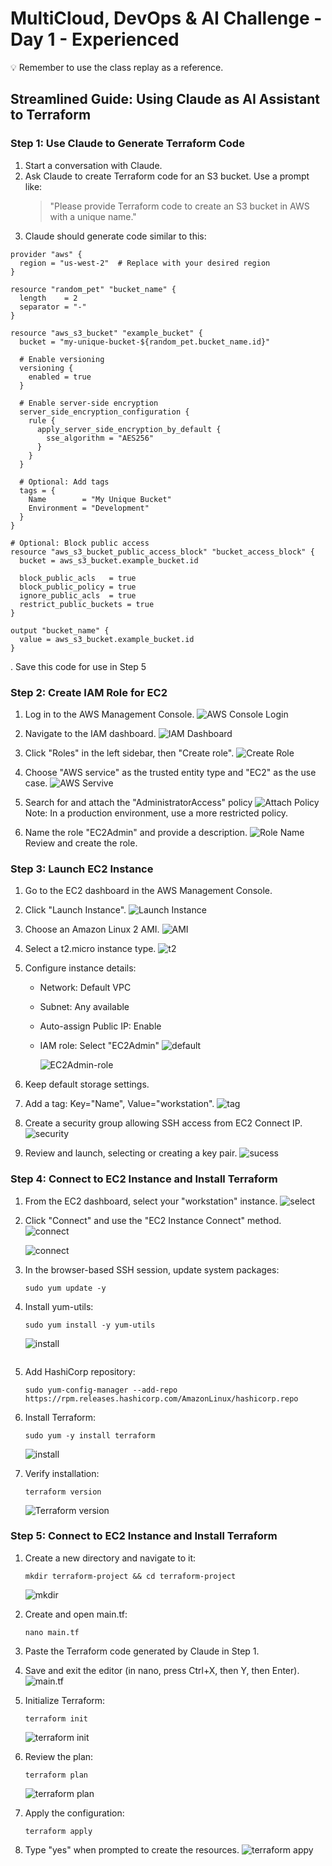 # MultiCloud, DevOps & AI Challenge - Day 1 - Experienced

<aside>
💡 Remember to use the class replay as a reference.
</aside>

## Streamlined Guide: Using Claude as AI Assistant to Terraform

### Step 1: Use Claude to Generate Terraform Code

1. Start a conversation with Claude.
2. Ask Claude to create Terraform code for an S3 bucket. Use a prompt like:
   > "Please provide Terraform code to create an S3 bucket in AWS with a unique name."
3. Claude should generate code similar to this:

```hcl
provider "aws" {
  region = "us-west-2"  # Replace with your desired region
}

resource "random_pet" "bucket_name" {
  length    = 2
  separator = "-"
}

resource "aws_s3_bucket" "example_bucket" {
  bucket = "my-unique-bucket-${random_pet.bucket_name.id}"

  # Enable versioning
  versioning {
    enabled = true
  }

  # Enable server-side encryption
  server_side_encryption_configuration {
    rule {
      apply_server_side_encryption_by_default {
        sse_algorithm = "AES256"
      }
    }
  }

  # Optional: Add tags
  tags = {
    Name        = "My Unique Bucket"
    Environment = "Development"
  }
}

# Optional: Block public access
resource "aws_s3_bucket_public_access_block" "bucket_access_block" {
  bucket = aws_s3_bucket.example_bucket.id

  block_public_acls   = true
  block_public_policy = true
  ignore_public_acls  = true
  restrict_public_buckets = true
}

output "bucket_name" {
  value = aws_s3_bucket.example_bucket.id
}
```

. Save this code for use in Step 5

### Step 2: Create IAM Role for EC2

1. Log in to the AWS Management Console.
   ![AWS Console Login](images/login.png)

2. Navigate to the IAM dashboard.
   ![IAM Dashboard](images/iam-dashboard.png)

3. Click "Roles" in the left sidebar, then "Create role".
   ![Create Role](images/roles.png)

4. Choose "AWS service" as the trusted entity type and "EC2" as the use case.
   ![AWS Servive](images/aws-service.png)

5. Search for and attach the "AdministratorAccess" policy
   ![Attach Policy](images/AdministratorAccess.png)
   Note: In a production environment, use a more restricted policy.

6. Name the role "EC2Admin" and provide a description.
   ![Role Name](images/Ec2Admin.png)
   Review and create the role.

### Step 3: Launch EC2 Instance

1. Go to the EC2 dashboard in the AWS Management Console.

2. Click "Launch Instance".
   ![Launch Instance](images/ec2dashboard.png)

3. Choose an Amazon Linux 2 AMI.
   ![AMI](images/ami.png)

4. Select a t2.micro instance type.
   ![t2](images/t2.png)

5. Configure instance details:

   - Network: Default VPC
   - Subnet: Any available
   - Auto-assign Public IP: Enable
   - IAM role: Select "EC2Admin"
     ![default](images/default.png)

     ![EC2Admin-role](images/EC2Admin-role.png)

6. Keep default storage settings.

7. Add a tag: Key="Name", Value="workstation".
   ![tag](images/tag.png)

8. Create a security group allowing SSH access from EC2 Connect IP.
   ![security](images/sg.png)

9. Review and launch, selecting or creating a key pair.
   ![sucess](images/sucess.png)

### Step 4: Connect to EC2 Instance and Install Terraform

1. From the EC2 dashboard, select your "workstation" instance.
   ![select](images/select.png)

2. Click "Connect" and use the "EC2 Instance Connect" method.
   ![connect](images/connect1.png)

   ![connect](images/connect2.png)

3. In the browser-based SSH session, update system packages:

   ```hcl
   sudo yum update -y
   ```

4. Install yum-utils:

   ```hcl
   sudo yum install -y yum-utils
   ```

   ![install](images/install.png)

   ```

   ```

5. Add HashiCorp repository:

   ```hcl
   sudo yum-config-manager --add-repo https://rpm.releases.hashicorp.com/AmazonLinux/hashicorp.repo
   ```

6. Install Terraform:

   ```hcl
   sudo yum -y install terraform
   ```

   ![install](images/install2.png)

7. Verify installation:
   ```hcl
   terraform version
   ```
   ![Terraform version](images/terraform-version.png)

### Step 5: Connect to EC2 Instance and Install Terraform

1. Create a new directory and navigate to it:

   ```hcl
   mkdir terraform-project && cd terraform-project
   ```

   ![mkdir](images/mkdir.png)

2. Create and open main.tf:

   ```hcl
   nano main.tf
   ```

3. Paste the Terraform code generated by Claude in Step 1.

4. Save and exit the editor (in nano, press Ctrl+X, then Y, then Enter).
   ![main.tf](images/nano-main.tf.png)

5. Initialize Terraform:

   ```hcl
   terraform init
   ```

   ![terraform init](images/terraform-init.png)

6. Review the plan:

   ```hcl
   terraform plan
   ```

   ![terraform plan](images/terraform-plan.png)

7. Apply the configuration:

   ```hcl
   terraform apply
   ```

8. Type "yes" when prompted to create the resources.
   ![terraform appy](images/terraform-apply-s3.png)
